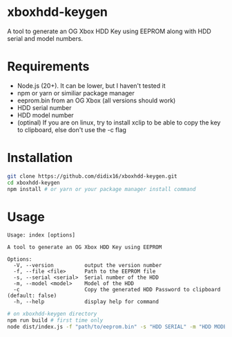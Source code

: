 # xboxhdd-keygen

A tool to generate an OG Xbox HDD Key using EEPROM along with HDD serial and model numbers.

# Requirements

-   Node.js (20+). It can be lower, but I haven't tested it
-   npm or yarn or similiar package manager
-   eeprom.bin from an OG Xbox (all versions should work)
-   HDD serial number
-   HDD model number
-   (optinal) If you are on linux, try to install xclip to be able to copy the key to clipboard, else don't use the -c flag

# Installation

```bash
git clone https://github.com/didix16/xboxhdd-keygen.git
cd xboxhdd-keygen
npm install # or yarn or your package manager install command
```

# Usage

```
Usage: index [options]

A tool to generate an OG Xbox HDD Key using EEPROM

Options:
  -V, --version          output the version number
  -f, --file <file>      Path to the EEPROM file
  -s, --serial <serial>  Serial number of the HDD
  -m, --model <model>    Model of the HDD
  -c                     Copy the generated HDD Password to clipboard (default: false)
  -h, --help             display help for command
```

```bash
# on xboxhdd-keygen directory
npm run build # first time only
node dist/index.js -f "path/to/eeprom.bin" -s "HDD SERIAL" -m "HDD MODEL" -c
```
